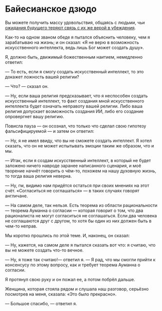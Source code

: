 # Байесианское дзюдо
Вы можете получить массу удовольствия, общаясь с людьми, чьи [ожидания будущего теряют связь с их же верой в убеждения][1].

Как-то на одном званом обеде я пытался объяснить человеку, чем я зарабатываю на жизнь; и он сказал: «Я не верю в возможность искусственного интеллекта, ведь лишь Бог может создать душу».

Я, должно быть, движимый божественным наитием, немедленно ответил:

— То есть, если я смогу создать искусственный интеллект, то это докажет ложность вашей религии?

— Что? — сказал он.

— Ну, если ваша религия предсказывает, что я неспособен создать искусственный интеллект, то факт создания мной искусственного интеллекта будет означать неправоту вашей религии. Либо ваша религия допускает возможность создания ИИ, либо его создание опровергнет вашу религию.

Повисла пауза — он осознал, что только что сделал свою гипотезу фальсифицируемой — и затем он ответил:

— Ну, я не имел ввиду, что вы не сможете создать интеллект. Я хотел сказать, что он не может испытывать эмоции таким же образом, что и мы.

— Итак, если я создам искусственный интеллект, в который не будет заложено ничего навроде заранее написанного сценария, и моё творение начнёт говорить о чём-то, похожем на нашу духовную жизнь, то тогда ваша религия неверна.

— Ну, гм, видимо нам придётся остаться при своих мнениях на этот счёт. «Согласиться не соглашаться» — в таких случаях говорят англичане.

— На самом деле, так нельзя. Есть теорема из области рациональности — теорема Ауманна о согласии — которая говорит о том, что два рационалиста не могут согласиться не соглашаться. Если два человека не соглашаются друг с другом, то хотя бы один из них должен быть в чем-то неправ.

Мы коротко прошлись по этой теме. И, наконец, он сказал:

— Ну, кажется, на самом деле я пытался сказать вот что: я считаю, что вы не можете создать что-то вечное.

— Ну, я тоже так считаю!— ответил я. — Я рад, что мы смогли прийти к консенсусу по этому вопросу, как и требует теорема Ауманна о согласии.

Я протянул свою руку и он пожал ее, а потом побрёл дальше.

Женщина, которая стояла рядом и слушала наш разговор, серьёзно посмотрев на меня, сказала: «Это было прекрасно».

— Большое спасибо, — ответил я.

 [1]: /w/%D0%92%D0%B5%D1%80%D0%B0_%D0%B2_%D1%83%D0%B1%D0%B5%D0%B6%D0%B4%D0%B5%D0%BD%D0%B8%D1%8F "Вера в убеждения"